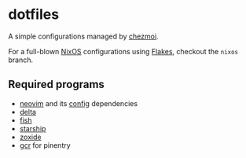 # dotfiles

A simple configurations managed by [chezmoi](https://www.chezmoi.io/).

For a full-blown [NixOS](https://nixos.org/) configurations using [Flakes](https://nixos.wiki/wiki/Flakes), checkout the `nixos` branch.

## Required programs

- [neovim](https://neovim.io/) and its [config](https://github.com/archbung/nvim) dependencies
- [delta](https://github.com/dandavison/delta)
- [fish](https://fishshell.com/)
- [starship](https://starship.rs/)
- [zoxide](https://github.com/ajeetdsouza/zoxide)
- [gcr](https://gitlab.gnome.org/GNOME/gcr) for pinentry
